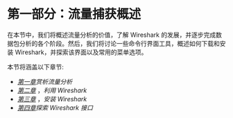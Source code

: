 # 第一部分：流量捕获概述

在本节中，我们将概述流量分析的价值，了解 Wireshark 的发展，并逐步完成数据包分析的各个阶段。然后，我们将讨论一些命令行界面工具，概述如何下载和安装 Wireshark，并探索该界面以及常用的菜单选项。

本节将涵盖以下章节:

*   [*第一章*](B18389_01_ePub.xhtml#_idTextAnchor015)*赏析流量分析*
*   [*第二章*](B18389_02_ePub.xhtml#_idTextAnchor036) ，*利用 Wireshark*
*   [*第三章*](B18389_03_ePub.xhtml#_idTextAnchor054) ，*安装 Wireshark*
*   [*第四章*](B18389_04_ePub.xhtml#_idTextAnchor077)*探索 Wireshark 接口*
